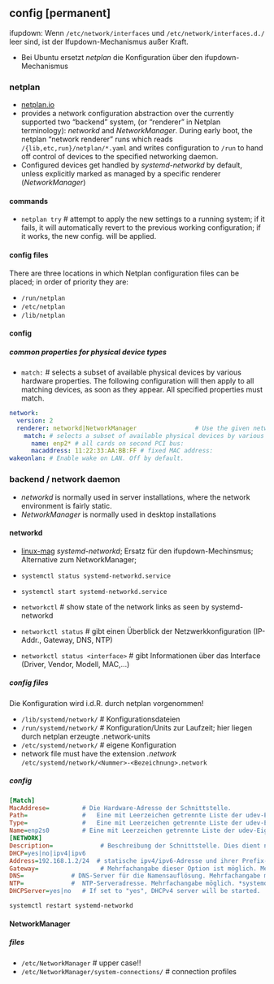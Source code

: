 ## config [permanent]

ifupdown: Wenn `/etc/network/interfaces` und `/etc/network/interfaces.d./` leer sind, ist der Ifupdown-Mechanismus außer Kraft.

* Bei Ubuntu ersetzt *netplan* die Konfiguration über den ifupdown-Mechanismus

### netplan

* [netplan.io]("https://netplan.io/reference/")
* provides a network configuration abstraction over the currently supported two “backend” system, (or “renderer” in Netplan terminology): *networkd* and *NetworkManager*. 
  During early boot, the netplan “network renderer” runs which reads `/{lib,etc,run}/netplan/*.yaml` and writes configuration to `/run` to hand off control of devices to the specified networking daemon.
* Configured devices get handled by *systemd-networkd* by default, unless explicitly marked as managed by a specific renderer (*NetworkManager*)

#### commands

* `netplan try` # attempt to apply the new settings to a running system; if it fails, it will automatically revert to the previous working configuration; if it works, the new config. will be applied.

#### config files

There are three locations in which Netplan configuration files can be placed; in order of priority they are:

* `/run/netplan`
* `/etc/netplan`
* `/lib/netplan`

#### config

##### common properties for physical device types

* `match:` # selects a subset of available physical devices by various hardware properties. The following configuration will then apply to all matching devices, as soon as they appear. All specified properties must match.


```yaml
network:
  version: 2
  renderer: networkd|NetworkManager                # Use the given networking backend for this definition.
    match: # selects a subset of available physical devices by various hardware properties.
      name: enp2* # all cards on second PCI bus:
      macaddress: 11:22:33:AA:BB:FF # fixed MAC address:
wakeonlan: # Enable wake on LAN. Off by default.
```

### backend / network daemon

* *networkd* is normally used in server installations, where the network environment is fairly static.
* *NetworkManager* is normally used in desktop installations

#### networkd

* [linux-mag](https://www.linux-magazin.de/ausgaben/2014/08/networkd/)
  *systemd-networkd*; Ersatz für den ifupdown-Mechinsmus; Alternative zum NetworkManager;

* `systemctl status systemd-networkd.service`
* `systemctl start systemd-networkd.service`
* `networkctl`                      # show state of the network links as seen by systemd-networkd
* `networkctl status`               # gibt einen Überblick der Netzwerkkonfiguration (IP-Addr., Gateway, DNS, NTP)
* `networkctl status <interface>`   # gibt Informationen über das Interface (Driver, Vendor, Modell, MAC,…)

##### config files

Die Konfiguration wird i.d.R. durch netplan vorgenommen!

* `/lib/systemd/network/`   # Konfigurationsdateien
* `/run/systemd/network/`   # Konfiguration/Units zur Laufzeit; hier liegen durch netplan erzeugte .network-units
* `/etc/systemd/network/`   # eigene Konfiguration
* network file must have the extension *.network*
  `/etc/systemd/network/<Nummer>-<Bezeichnung>.network`

##### config

```ini
[Match]
MacAddrese=         # Die Hardware-Adresse der Schnittstelle.
Path=               #	Eine mit Leerzeichen getrennte Liste der udev-Eigenschaft "ID_PATH".
Type=               #	Eine mit Leerzeichen getrennte Liste der udev-Eigenschaft "DEVTYPE".
Name=enp2s0         # Eine mit Leerzeichen getrennte Liste der udev-Eigenschaft "INTERFACE". 
[NETWORK]
Description=             # Beschreibung der Schnittstelle. Dies dient nur der Darstellung.
DHCP=yes|no|ipv4|ipv6
Address=192.168.1.2/24  # statische ipv4/ipv6-Adresse und ihrer Prefix-Länge.
Gateway=                 # Mehrfachangabe dieser Option ist möglich. Mehr Optionen bietet die Sektion `[Route]`.
DNS=             # DNS-Server für die Namensauflösung. Mehrfachangabe möglich. *systemd-resolved.service* nutzt diesen Wert.
NTP=             #	NTP-Serveradresse. Mehrfachangabe möglich. *systemd-timesyncd.service* nutzt diesen Wert.
DHCPServer=yes|no   # If set to "yes", DHCPv4 server will be started. 
```

`systemctl restart systemd-networkd`

#### NetworkManager

##### files

* `/etc/NetworkManager` # upper case!!
* `/etc/NetworkManager/system-connections/` # connection profiles